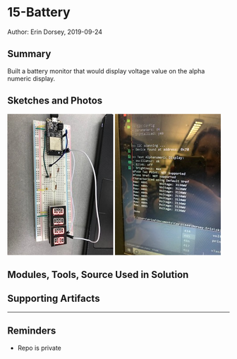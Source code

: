 #  15-Battery

Author: Erin Dorsey, 2019-09-24

## Summary
Built a battery monitor that would display voltage value on the alpha numeric display. 

## Sketches and Photos
![Image](./images/IMG_6368.jpg)
![Image](./images/IMG_6369.jpg)

## Modules, Tools, Source Used in Solution


## Supporting Artifacts


-----

## Reminders
- Repo is private
